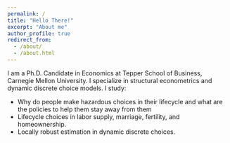 ```yaml
---
permalink: /
title: "Hello There!"
excerpt: "About me"
author_profile: true
redirect_from: 
  - /about/
  - /about.html
---
```


I am a Ph.D. Candidate in Economics at Tepper School of Business, Carnegie Mellon University. I specialize in structural econometrics and dynamic discrete choice models. I study:
- Why do people make hazardous choices in their lifecycle and what are the policies to help them stay away from them
- Lifecycle choices in labor supply, marriage, fertility, and homeownership.
- Locally robust estimation in dynamic discrete choices.